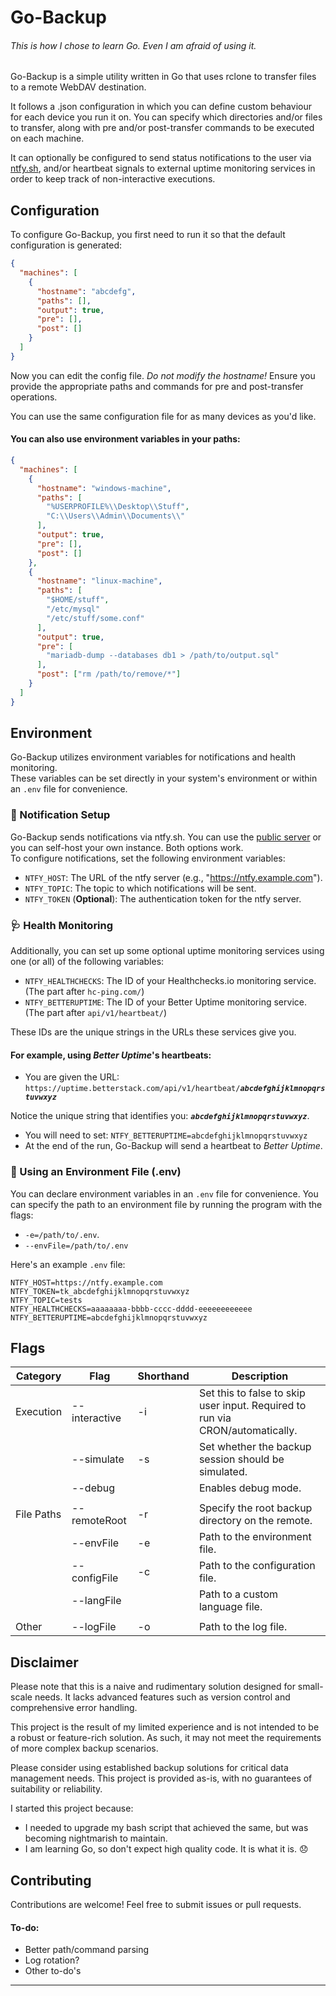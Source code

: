 # Go-Backup
###### This is how I chose to learn Go. Even I am afraid of using it.

Go-Backup is a simple utility written in Go that uses rclone to transfer files to a remote WebDAV destination.

It follows a .json configuration in which you can define custom behaviour for each device you run it on. You can specify which directories and/or files to transfer, along with pre and/or post-transfer commands to be executed on each machine.

It can optionally be configured to send status notifications to the user via [ntfy.sh](https://ntfy.sh/app), and/or heartbeat signals to external uptime monitoring services in order to keep track of non-interactive executions.

## Configuration

To configure Go-Backup, you first need to run it so that the default configuration is generated:

```json
{
  "machines": [
    {
      "hostname": "abcdefg",
      "paths": [],
      "output": true,
      "pre": [],
      "post": []
    }
  ]
}
```

Now you can edit the config file. *Do not modify the hostname!* Ensure you provide the appropriate paths and commands for pre and post-transfer operations.

You can use the same configuration file for as many devices as you'd like.

#### You can also use environment variables in your paths:

```json
{
  "machines": [
    {
      "hostname": "windows-machine",
      "paths": [
        "%USERPROFILE%\\Desktop\\Stuff",
        "C:\\Users\\Admin\\Documents\\"
      ],
      "output": true,
      "pre": [],
      "post": []
    },
    {
      "hostname": "linux-machine",
      "paths": [
        "$HOME/stuff",
        "/etc/mysql"
        "/etc/stuff/some.conf"
      ],
      "output": true,
      "pre": [
        "mariadb-dump --databases db1 > /path/to/output.sql"
      ],
      "post": ["rm /path/to/remove/*"]
    }
  ]
}
```

## Environment

Go-Backup utilizes environment variables for notifications and health monitoring.<br>These variables can be set directly in your system's environment or within an `.env` file for convenience.

### 🔔 Notification Setup

Go-Backup sends notifications via ntfy.sh. You can use the [public server](https://ntfy.sh/app) or you can self-host your own instance. Both options work.<br>To configure notifications, set the following environment variables:

- `NTFY_HOST`: The URL of the ntfy server (e.g., "https://ntfy.example.com").
- `NTFY_TOPIC`: The topic to which notifications will be sent.
- `NTFY_TOKEN` (**Optional**): The authentication token for the ntfy server.

### 🩺 Health Monitoring

Additionally, you can set up some optional uptime monitoring services using one (or all) of the following variables:

- `NTFY_HEALTHCHECKS`: The ID of your Healthchecks.io monitoring service. (The part after `hc-ping.com/`)
- `NTFY_BETTERUPTIME`: The ID of your Better Uptime monitoring service. (The part after `api/v1/heartbeat/`)

These IDs are the unique strings in the URLs these services give you.

#### For example, using *Better Uptime*'s heartbeats:
- You are given the URL: `https://uptime.betterstack.com/api/v1/heartbeat/`***`abcdefghijklmnopqrstuvwxyz`***

Notice the unique string that identifies you: ***`abcdefghijklmnopqrstuvwxyz`***.
- You will need to set: `NTFY_BETTERUPTIME=abcdefghijklmnopqrstuvwxyz`
- At the end of the run, Go-Backup will send a heartbeat to *Better Uptime*.

### 📑 Using an Environment File (.env)

You can declare environment variables in an `.env` file for convenience. You can specify the path to an  environment file by running the program with the flags: 
- `-e=/path/to/.env`.
- `--envFile=/path/to/.env`

Here's an example `.env` file:

```plaintext
NTFY_HOST=https://ntfy.example.com
NTFY_TOKEN=tk_abcdefghijklmnopqrstuvwxyz
NTFY_TOPIC=tests
NTFY_HEALTHCHECKS=aaaaaaaa-bbbb-cccc-dddd-eeeeeeeeeeee
NTFY_BETTERUPTIME=abcdefghijklmnopqrstuvwxyz
```

## Flags

| Category   | Flag            | Shorthand | Description |
|------------|-----------------|-----------|-------------|
| Execution  | --interactive  | -i        | Set this to false to skip user input. Required to run via CRON/automatically. |
|            | --simulate     | -s        | Set whether the backup session should be simulated. |
|            | --debug        |           | Enables debug mode. |
|            |                |           | |
| File Paths | --remoteRoot   | -r        | Specify the root backup directory on the remote. |
|            | --envFile      | -e        | Path to the environment file. |
|            | --configFile   | -c        | Path to the configuration file. |
|            | --langFile     |           | Path to a custom language file. |
|            |                |           | |
| Other      | --logFile      | -o        | Path to the log file. |


## Disclaimer

Please note that this is a naive and rudimentary solution designed for small-scale needs. It lacks advanced features such as version control and comprehensive error handling.

This project is the result of my limited experience and is not intended to be a robust or feature-rich solution. As such, it may not meet the requirements of more complex backup scenarios.

Please consider using established backup solutions for critical data management needs. This project is provided as-is, with no guarantees of suitability or reliability.

I started this project because:
- I needed to upgrade my bash script that achieved the same, but was becoming nightmarish to maintain.
- I am learning Go, so don't expect high quality code. It is what it is. 😞


## Contributing

Contributions are welcome! Feel free to submit issues or pull requests.


#### To-do:
- Better path/command parsing
- Log rotation?
- Other to-do's

---
